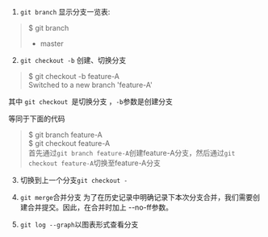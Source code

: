 1. `git branch` 显示分支一览表:

> $ git branch 
> * master

2. `git checkout -b` 创建、切换分支

> $ git checkout -b feature-A  
> Switched to a new branch 'feature-A' 

其中 `git checkout `是切换分支  ，`-b`参数是创建分支

等同于下面的代码
> $ git branch feature-A  
> $ git checkout feature-A  
首先通过`git branch feature-A`创建feature-A分支，然后通过`git checkout feature-A`切换至feature-A分支

3. 切换到上一个分支`git checkout -`

4. `git merge`合并分支
为了在历史记录中明确记录下本次分支合并，我们需要创建合并提交。因此，在合并时加上 --no-ff参数。

5. `git log --graph`以图表形式查看分支
